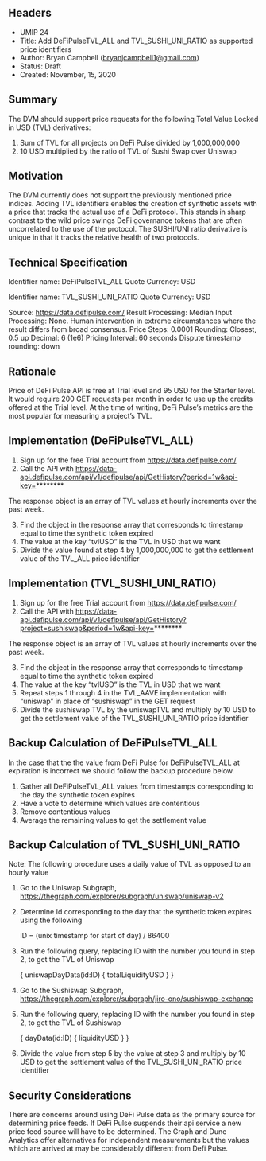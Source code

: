 ## Headers
 - UMIP 24
 - Title: Add DeFiPulseTVL_ALL and TVL_SUSHI_UNI_RATIO as supported price identifiers
 - Author:  Bryan Campbell (bryanjcampbell1@gmail.com)
 - Status: Draft
 - Created: November, 15, 2020


## Summary
The DVM should support price requests for the following Total Value Locked in USD (TVL) derivatives:

1) Sum of TVL for all projects on DeFi Pulse divided by 1,000,000,000
2) 10 USD multiplied by the ratio of TVL of Sushi Swap over Uniswap



## Motivation

The DVM currently does not support the previously mentioned price indices.
Adding TVL identifiers enables the creation of synthetic assets with a price that tracks the actual use of a DeFi protocol.  This stands in sharp contrast to the wild price swings DeFi governance tokens that are often uncorrelated to the use of the protocol.  The SUSHI/UNI ratio derivative is unique in that it tracks the relative health of two protocols.  


## Technical Specification

Identifier name: DeFiPulseTVL_ALL
Quote Currency: USD

Identifier name: TVL_SUSHI_UNI_RATIO
Quote Currency: USD

Source: https://data.defipulse.com/
Result Processing: Median
Input Processing: None. Human intervention in extreme circumstances where the result differs from broad consensus.
Price Steps: 0.0001 
Rounding: Closest, 0.5 up
Decimal: 6 (1e6)
Pricing Interval: 60 seconds
Dispute timestamp rounding: down 


## Rationale

Price of DeFi Pulse API is free at Trial level and 95 USD for the Starter level.
It would require 200 GET requests per month in order to use up the credits offered at the Trial level.
At the time of writing, DeFi Pulse’s metrics are the most popular for measuring a project’s TVL. 

## Implementation (DeFiPulseTVL_ALL)

1) Sign up for the free Trial account from https://data.defipulse.com/
2) Call the API with https://data-api.defipulse.com/api/v1/defipulse/api/GetHistory?period=1w&api-key=********

The response object is an array of TVL values at hourly increments over the past week.

3) Find the object in the response array that corresponds to timestamp equal to time the synthetic token expired
4) The value at the key “tvlUSD” is the TVL in USD that we want
5) Divide the value found at step 4 by 1,000,000,000 to get the settlement value of the TVL_ALL price identifier


## Implementation (TVL_SUSHI_UNI_RATIO)
1) Sign up for the free Trial account from https://data.defipulse.com/
2) Call the API with https://data-api.defipulse.com/api/v1/defipulse/api/GetHistory?project=sushiswap&period=1w&api-key=********

The response object is an array of TVL values at hourly increments over the past week.

3) Find the object in the response array that corresponds to timestamp equal to time the synthetic token expired
4) The value at the key “tvlUSD” is the TVL in USD that we want
5) Repeat steps 1 through 4 in the TVL_AAVE implementation with “uniswap” in place of “sushiswap” in the GET request
 6) Divide the sushiswap TVL by the uniswapTVL and multiply by 10 USD to get the settlement value of the TVL_SUSHI_UNI_RATIO price identifier
 

## Backup Calculation of DeFiPulseTVL_ALL 

In the case that the the value from DeFi Pulse for DeFiPulseTVL_ALL at expiration is incorrect we should follow the backup procedure below.

1) Gather all DeFiPulseTVL_ALL values from timestamps corresponding to the day the synthetic token expires
2) Have a vote to determine which values are contentious 
3) Remove contentious values 
4) Average the remaining values to get the settlement value 

## Backup Calculation of TVL_SUSHI_UNI_RATIO

Note: The following procedure uses a daily value of TVL as opposed to an hourly value

1) Go to the Uniswap Subgraph, https://thegraph.com/explorer/subgraph/uniswap/uniswap-v2
2)  Determine Id corresponding to the day that the synthetic token expires using the following
    
    ID = (unix timestamp for start of day) / 86400 
    
3) Run the following query, replacing ID with the number you found in step 2, to get the TVL of Uniswap

    {
        uniswapDayData(id:ID) 
        {
            totalLiquidityUSD
        }
    }
    
4) Go to the Sushiswap Subgraph, https://thegraph.com/explorer/subgraph/jiro-ono/sushiswap-exchange
5) Run the following query, replacing ID with the number you found in step 2, to get the TVL of Sushiswap
    
    {
        dayData(id:ID) 
        {
            liquidityUSD
        }
    }

6) Divide the value from step 5 by the value at step 3 and multiply by 10 USD to get the settlement value of the TVL_SUSHI_UNI_RATIO price identifier



## Security Considerations

There are concerns around using DeFi Pulse data as the primary source for determining price feeds.  If DeFi Pulse suspends their api service a new price feed source will have to be determined.  The Graph and Dune Analytics offer alternatives for independent measurements but the values which are arrived at may be considerably different from Defi Pulse. 

